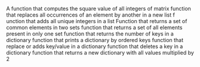 A function that computes the square value of all integers of matrix
function that replaces all occurrences of an element by another in a new list
f unction that adds all unique integers in a list
Function that returns a set of common elements in two sets
function that returns a set of all elements present in only one set
function that returns the number of keys in a dictionary
function that prints a dictionary by ordered keys
function that replace or adds key/value in a dictionary
function that deletes a key in a dictionary
function that returns a new dictionary with all values multiplied by 2
